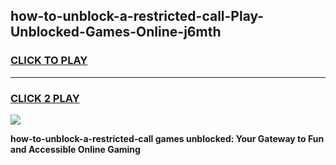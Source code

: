 
## how-to-unblock-a-restricted-call-Play-Unblocked-Games-Online-j6mth
<h3>
<a href="https://premium76.site?title=how-to-unblock-a-restricted-call&ref=25A">CLICK TO PLAY</a></h3>
<hr>

<h3>
<a href="https://premium76.site?title=how-to-unblock-a-restricted-call&ref=25A">CLICK 2 PLAY</a>
  
</h3>

<a href="https://premium76.site?title=how-to-unblock-a-restricted-call&ref=25A"><img src="https://clearcache.store/games.png"></a>


**how-to-unblock-a-restricted-call games unblocked: Your Gateway to Fun and Accessible Online Gaming**
